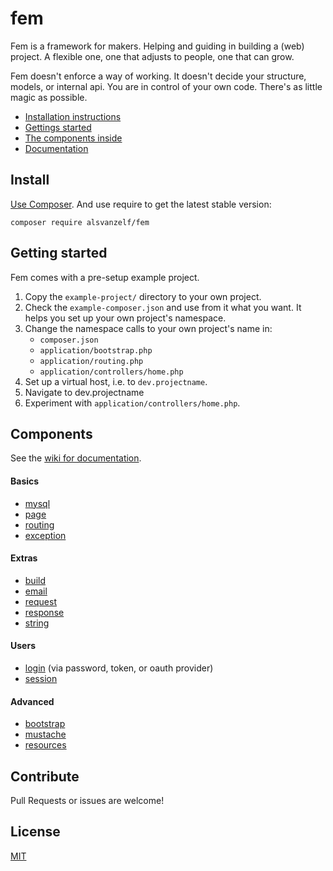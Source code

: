 # fem

Fem is a framework for makers.
Helping and guiding in building a (web) project.
A flexible one, one that adjusts to people, one that can grow.

Fem doesn't enforce a way of working.
It doesn't decide your structure, models, or internal api.
You are in control of your own code.
There's as little magic as possible.

- [Installation instructions](https://github.com/lode/fem/wiki)
- [Gettings started](https://github.com/lode/fem/wiki)
- [The components inside](https://github.com/lode/fem/wiki)
- [Documentation](https://github.com/lode/fem/wiki)


## Install

[Use Composer](http://getcomposer.org/). And use require to get the latest stable version:

```
composer require alsvanzelf/fem
```


## Getting started

Fem comes with a pre-setup example project.

1. Copy the `example-project/` directory to your own project.
2. Check the `example-composer.json` and use from it what you want.
   It helps you set up your own project's namespace.
3. Change the namespace calls to your own project's name in:
   - `composer.json`
   - `application/bootstrap.php`
   - `application/routing.php`
   - `application/controllers/home.php`
4. Set up a virtual host, i.e. to `dev.projectname`.
5. Navigate to dev.projectname
6. Experiment with `application/controllers/home.php`.


## Components

See the [wiki for documentation](https://github.com/lode/fem/wiki).

#### Basics

- [mysql](https://github.com/lode/fem/wiki/mysql)
- [page](https://github.com/lode/fem/wiki/page)
- [routing](https://github.com/lode/fem/wiki/routing)
- [exception](https://github.com/lode/fem/wiki/exception)

#### Extras

- [build](https://github.com/lode/fem/wiki/build)
- [email](https://github.com/lode/fem/wiki/email)
- [request](https://github.com/lode/fem/wiki/request)
- [response](https://github.com/lode/fem/wiki/response)
- [string](https://github.com/lode/fem/wiki/string)

#### Users

- [login](https://github.com/lode/fem/wiki/login) (via password, token, or oauth provider)
- [session](https://github.com/lode/fem/wiki/session)

#### Advanced

- [bootstrap](https://github.com/lode/fem/wiki/bootstrap)
- [mustache](https://github.com/lode/fem/wiki/mustache)
- [resources](https://github.com/lode/fem/wiki/resources)


## Contribute

Pull Requests or issues are welcome!


## License

[MIT](/LICENSE)
